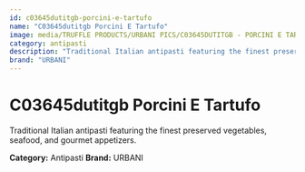 ```yaml
---
id: c03645dutitgb-porcini-e-tartufo
name: "C03645dutitgb Porcini E Tartufo"
image: media/TRUFFLE PRODUCTS/URBANI PICS/C03645DUTITGB - PORCINI E TARTUFO.jpg
category: antipasti
description: "Traditional Italian antipasti featuring the finest preserved vegetables, seafood, and gourmet appetizers."
brand: "URBANI"
---
```


# C03645dutitgb Porcini E Tartufo

Traditional Italian antipasti featuring the finest preserved vegetables, seafood, and gourmet appetizers.

**Category:** Antipasti
**Brand:** URBANI
